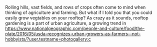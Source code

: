 Rolling hills, vast fields, and rows of crops often come to mind when thinking of agriculture and farming. But what if I told you that you could easily grow vegtables on your rooftop? As crazy as it sounds, rooftop gardening is a part of urban agriculture, a growing trend in 
https://www.nationalgeographic.com/people-and-culture/food/the-plate/2016/05/usda-recognizes-urban-growers-as-farmers--not-hobbyists/?user.testname=photogallery:c
